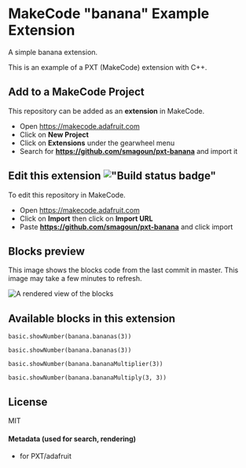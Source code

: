 # MakeCode "banana" Example Extension

A simple banana extension.

This is an example of a PXT (MakeCode) extension with C++.

## Add to a MakeCode Project

This repository can be added as an **extension** in MakeCode.

- Open https://makecode.adafruit.com
- Click on **New Project**
- Click on **Extensions** under the gearwheel menu
- Search for **https://github.com/smagoun/pxt-banana** and import it

## Edit this extension !["Build status badge"](https://github.com/smagoun/pxt-banana/workflows/MakeCode/badge.svg)

To edit this repository in MakeCode.

- Open https://makecode.adafruit.com
- Click on **Import** then click on **Import URL**
- Paste **https://github.com/smagoun/pxt-banana** and click import

## Blocks preview

This image shows the blocks code from the last commit in master.
This image may take a few minutes to refresh.

![A rendered view of the blocks](https://github.com/smagoun/pxt-banana/raw/master/.github/makecode/blocks.png)

## Available blocks in this extension

```blocks
basic.showNumber(banana.bananas(3))
```

```sig
basic.showNumber(banana.bananas(3))
```

```blocks
basic.showNumber(banana.bananaMultiplier(3))
```

```blocks
basic.showNumber(banana.bananaMultiply(3, 3))
```

## License

MIT

#### Metadata (used for search, rendering)

* for PXT/adafruit

<script src="https://makecode.com/gh-pages-embed.js"></script>
<script>makeCodeRender("{{ site.makecode.home_url }}", "{{ site.github.owner_name }}/{{ site.github.repository_name }}");</script>
